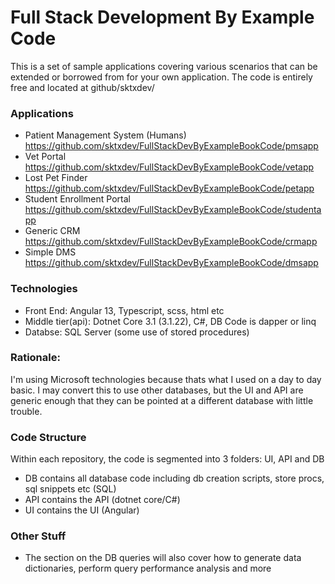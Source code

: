 # Full Stack Development By Example Code

This is a set of sample applications covering various scenarios that can be extended or borrowed from for your own application. The code is entirely free and located at github/sktxdev/


### Applications
- Patient Management System (Humans)	https://github.com/sktxdev/FullStackDevByExampleBookCode/pmsapp
- Vet Portal				https://github.com/sktxdev/FullStackDevByExampleBookCode/vetapp
- Lost Pet Finder			https://github.com/sktxdev/FullStackDevByExampleBookCode/petapp
- Student Enrollment Portal		https://github.com/sktxdev/FullStackDevByExampleBookCode/studentapp
- Generic CRM				https://github.com/sktxdev/FullStackDevByExampleBookCode/crmapp
- Simple DMS				https://github.com/sktxdev/FullStackDevByExampleBookCode/dmsapp

### Technologies
- Front End: Angular 13, Typescript, scss, html etc
- Middle tier(api): Dotnet Core 3.1 (3.1.22), C#, DB Code is dapper or linq
- Databse: SQL Server (some use of stored procedures)

### Rationale:
I'm using Microsoft technologies because thats what I used on a day to day basic. I may convert this to use other databases, but the UI and API are generic enough that they can be pointed at a different database with little trouble.

### Code Structure
Within each repository, the code is segmented into 3 folders: UI, API and DB
- DB contains all database code including db creation scripts, store procs, sql snippets etc (SQL)
- API contains the API (dotnet core/C#)
- UI contains the UI (Angular)

### Other Stuff
- The section on the DB queries will also cover how to generate data dictionaries, perform query performance analysis and more
